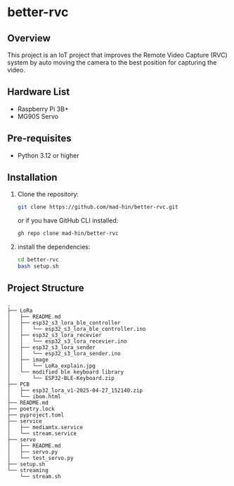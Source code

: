 # better-rvc

## Overview

This project is an IoT project that improves the Remote Video Capture (RVC) system by auto moving the camera to the best position for capturing the video.

## Hardware List

- Raspberry Pi 3B+
- MG90S Servo

## Pre-requisites

- Python 3.12 or higher

## Installation

1. Clone the repository:

    ```BASH
    git clone https://github.com/mad-hin/better-rvc.git
    ```

    or if you have GitHub CLI installed:

    ```BASH
    gh repo clone mad-hin/better-rvc
    ```

2. install the dependencies:

    ```BASH
    cd better-rvc
    bash setup.sh
    ```

## Project Structure

``` plaintext
.
├── LoRa
│   ├── README.md
│   ├── esp32_s3_lora_ble_controller
│   │   └── esp32_s3_lora_ble_controller.ino
│   ├── esp32_s3_lora_recevier
│   │   └── esp32_s3_lora_recevier.ino
│   ├── esp32_s3_lora_sender
│   │   └── esp32_s3_lora_sender.ino
│   ├── image
│   │   └── LoRa_explain.jpg
│   └── modified ble keyboard library
│       └── ESP32-BLE-Keyboard.zip
├── PCB
│   ├── esp32_lora_v1-2025-04-27_152140.zip
│   └── ibom.html
├── README.md
├── poetry.lock
├── pyproject.toml
├── service
│   ├── mediamtx.service
│   └── stream.service
├── servo
│   ├── README.md
│   ├── servo.py
│   └── test_servo.py
├── setup.sh
└── streaming
    └── stream.sh
```
